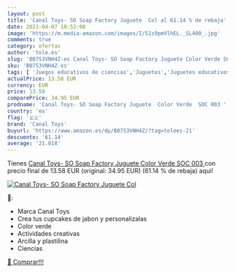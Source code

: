 ```yaml
---
layout: post
title: 'Canal Toys- SO Soap Factory Juguete  Col al 61.14 % de rebaja'
date: 2021-04-07 10:52:08
image: 'https://m.media-amazon.com/images/I/51s9pmVlhEL._SL400_.jpg'
comments: true
category: ofertas
author: 'tole.es'
slug: 'B07S3VNH4Z-es Canal Toys- SO Soap Factory Juguete Color Verde SOC 003'
sku: 'B07S3VNH4Z-es'
tags: [ 'Juegos educativos de ciencias','Juguetes','Juguetes educativos','Juguetes y juegos','canal','canal toys','toys-', ]
actualPrice: 13.58 EUR
currency: EUR
price: 13.58
comparePrice: 34.95 EUR
prodname: 'Canal Toys- SO Soap Factory Juguete  Color Verde  SOC 003 '
country: 'es'
flag: '🇪🇸'
brand: 'Canal Toys'
buyurl: 'https://www.amazon.es/dp/B07S3VNH4Z/?tag=tolees-21'
descuento: '61.14'
average: '21.018'
---
```


Tienes [Canal Toys- SO Soap Factory Juguete  Color Verde  SOC 003 ](https://www.amazon.es/dp/B07S3VNH4Z/?tag=tolees-21) con precio final de  13.58 EUR (original: 34.95 EUR) (61.14 %  de rebaja) aqui!

[![Canal Toys- SO Soap Factory Juguete  Col](https://m.media-amazon.com/images/I/51s9pmVlhEL._SL400_.jpg)](https://www.amazon.es/dp/B07S3VNH4Z/?tag=tolees-21)

🔎:

- Marca Canal Toys
- Crea tus cupcakes de jabon y personalizalas
- Color verde
- Actividades creativas
- Arcilla y plastilina
- Ciencias

[🛒 Comprar!!!](https://www.amazon.es/dp/B07S3VNH4Z/?tag=tolees-21)
